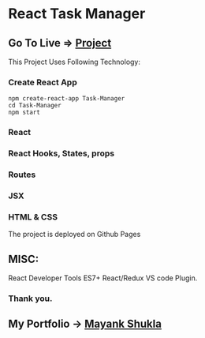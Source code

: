# React Task Manager
## Go To Live => [Project](https://ms-mayank.github.io/Task-Manager/)

This Project Uses Following Technology:
### Create React App
```
npm create-react-app Task-Manager
cd Task-Manager
npm start
```
### React
  ### React Hooks, States, props
### Routes
### JSX
### HTML & CSS



The project is deployed on Github Pages


## MISC:
React Developer Tools
ES7+ React/Redux VS code Plugin.

### Thank you.
## My Portfolio -> [Mayank Shukla](https://ms-mayank.github.io)